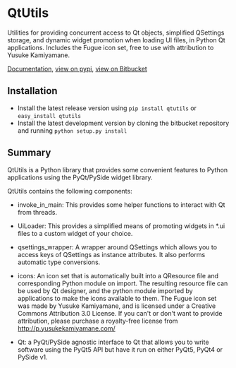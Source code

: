 # QtUtils

Utilities for providing concurrent access to Qt objects, simplified QSettings storage, and dynamic widget promotion when loading UI files, in Python Qt applications.
Includes the Fugue icon set, free to use with attribution to Yusuke Kamiyamane.

[Documentation](https://qtutils.readthedocs.io), 
[view on pypi](https://pypi.python.org/pypi/qtutils/), 
[view on Bitbucket](https://bitbucket.org/philipstarkey/qtutils)


## Installation

   * Install the latest release version using `pip install qtutils` or `easy_install qtutils`
   * Install the latest development version by cloning the bitbucket repository and running `python setup.py install` 
   
   
## Summary

QtUtils is a Python library that provides some convenient features to Python applications using the PyQt/PySide widget library.

QtUtils contains the following components:

* invoke_in_main: This provides some helper functions to interact with Qt from threads. 

* UiLoader: This provides a simplified means of promoting widgets in *.ui files to a custom widget of your choice.

* qsettings_wrapper: A wrapper around QSettings which allows you to access keys of QSettings as instance attributes. It also performs automatic type conversions.

* icons: An icon set that is automatically built into a QResource file and corresponding Python module on import. The resulting resource file can be used by Qt designer, and the python module imported by applications to make the icons available to them. The Fugue icon set was made by Yusuke Kamiyamane, and is licensed under a Creative Commons Attribution 3.0 License. If you can't or don't want to provide attribution, please purchase a royalty-free license from http://p.yusukekamiyamane.com/

* Qt: a PyQt/PySide agnostic interface to Qt that allows you to write software using the PyQt5 API but have it run on either PyQt5, PyQt4 or PySide v1.